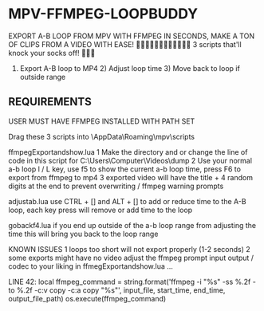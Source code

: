 # MPV-FFMPEG-LOOPBUDDY

EXPORT A-B LOOP FROM MPV WITH FFMPEG IN SECONDS, MAKE A TON OF CLIPS FROM A VIDEO WITH EASE! 🔮🎅👩‍🚒👨‍🚒🎆🎇🔥🔥🔥🚒
3 scripts that'll knock your socks off! 🧦💥🦶

1) Export A-B loop to MP4 2) Adjust loop time 3) Move back to loop if outside range

REQUIREMENTS
----------------
USER MUST HAVE FFMPEG INSTALLED WITH PATH SET


Drag these 3 scripts into \AppData\Roaming\mpv\scripts


ffmpegExportandshow.lua
1 Make the directory and or change the line of code in this script for C:\Users\Computer\Videos\dump
2 Use your normal a-b loop l / L key, use f5 to show the current a-b loop time, press F6 to export from ffmpeg to mp4
3 exported video will have the title + 4 random digits at the end to prevent overwriting / ffmpeg warning prompts

adjustab.lua
use CTRL + [] and ALT + [] to add or reduce time to the A-B loop, each key press will  remove or add time to the loop

gobackf4.lua
if you end up outside of the a-b loop range from adjusting the time this will bring you back to the loop range


KNOWN ISSUES
1 loops too short will not export properly (1-2 seconds)
2 some exports might have no video adjust the ffmpeg prompt input output / codec to your liking in ffmegExportandshow.lua ...


LINE 42: local ffmpeg_command = string.format('ffmpeg -i "%s" -ss %.2f -to %.2f -c:v copy -c:a copy "%s"', input_file, start_time, end_time, output_file_path)
        os.execute(ffmpeg_command)

